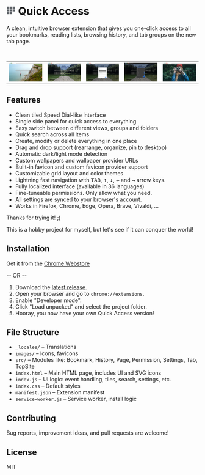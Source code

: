 # <img alt="icon" src="images/icon-24.png"> Quick Access

A clean, intuitive browser extension that gives you one-click access to all your bookmarks, reading lists, browsing history, and tab groups on the new tab page.

<br>
<table border="0">
<tr>
  <td><a href="docs/screenshots/1_welcome.jpg"><img alt="screenshot 1" src="docs/screenshots/1_welcome.jpg"></a></td>
  <td><a href="docs/screenshots/2_bookmarks.jpg"><img alt="screenshot 2" src="docs/screenshots/2_bookmarks.jpg"></a></td>
  <td><a href="docs/screenshots/3_settings_1.jpg"><img alt="screenshot 3" src="docs/screenshots/3_settings_1.jpg"></a></td>
  <td><a href="docs/screenshots/4_settings_2.jpg"><img alt="screenshot 4" src="docs/screenshots/4_settings_2.jpg"></a></td>
  <td><a href="docs/screenshots/5_reading_lists.jpg"><img alt="screenshot 5" src="docs/screenshots/5_reading_lists.jpg"></a></td>
</tr>
</table>

## Features

- Clean tiled Speed Dial-like interface
- Single side panel for quick access to everything
- Easy switch between different views, groups and folders
- Quick search across all items
- Create, modify or delete everything in one place
- Drag and drop support (rearrange, organize, pin to desktop)
- Automatic dark/light mode detection
- Custom wallpapers and wallpaper provider URLs
- Built-in favicon and custom favicon provider support
- Customizable grid layout and color themes
- Lightning fast navigation with <kbd>TAB</kbd>, <kbd>↑</kbd>, <kbd>↓</kbd>, <kbd>←</kbd> and <kbd>→</kbd> arrow keys.
- Fully localized interface (available in 36 languages)
- Fine-tuneable permissions. Only allow what you need.
- All settings are synced to your browser's account.
- Works in Firefox, Chrome, Edge, Opera, Brave, Vivaldi, ...

Thanks for trying it! ;)

This is a hobby project for myself, but let's see if it can conquer the world!

## Installation

Get it from the [Chrome Webstore](https://chromewebstore.google.com/detail/quick-access/pomnndfpgmpdpcjinlcihleaehhblchc)

-- OR -- 

1. Download the <a href="https://github.com/programmerg/quick-access/archive/refs/tags/v1.4.1.zip">latest release</a>.
2. Open your browser and go to `chrome://extensions`.
3. Enable "Developer mode".
4. Click "Load unpacked" and select the project folder.
5. Hooray, you now have your own Quick Access version!

## File Structure

- `_locales/` – Translations
- `images/` – Icons, favicons
- `src/` – Modules like: Bookmark, History, Page, Permission, Settings, Tab, TopSite
- `index.html` – Main HTML page, includes UI and SVG icons
- `index.js` – UI logic: event handling, tiles, search, settings, etc.
- `index.css` – Default styles
- `manifest.json` – Extension manifest
- `service-worker.js` – Service worker, install logic

## Contributing

Bug reports, improvement ideas, and pull requests are welcome!

## License

MIT

